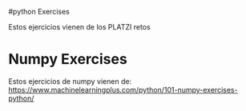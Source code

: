 #python Exercises

Estos ejercicios vienen de los PLATZI retos

# Numpy Exercises

Estos ejercicios de numpy vienen de: https://www.machinelearningplus.com/python/101-numpy-exercises-python/

 

